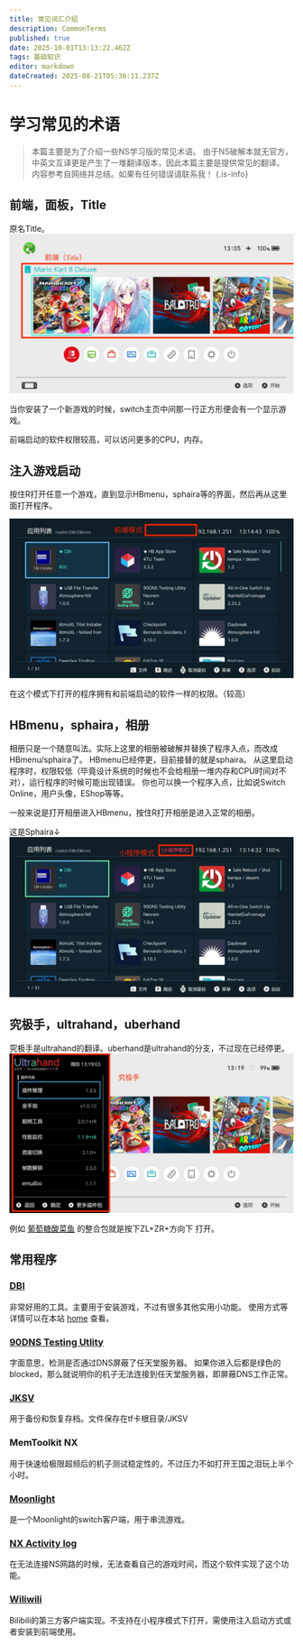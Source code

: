 ```yaml
---
title: 常见词汇介绍
description: CommonTerms
published: true
date: 2025-10-01T13:13:22.462Z
tags: 基础知识
editor: markdown
dateCreated: 2025-08-21T05:36:11.237Z
---
```


# 学习常见的术语
> 本篇主要是为了介绍一些NS学习版的常见术语。
由于NS破解本就无官方，中英文互译更是产生了一堆翻译版本，因此本篇主要是提供常见的翻译。
内容参考自网络并总结。如果有任何错误请联系我！
{.is-info}

## 前端，面板，Title
原名Title。
![解释前端.jpg](/base/commonterms/解释前端.jpg)

当你安装了一个新游戏的时候，switch主页中间那一行正方形便会有一个显示游戏。

前端启动的软件权限较高，可以访问更多的CPU，内存。

## 注入游戏启动
按住R打开任意一个游戏，直到显示HBmenu，sphaira等的界面，然后再从这里面打开程序。

![前端模式sphaira.jpg](/base/commonterms/前端模式sphaira.jpg)

在这个模式下打开的程序拥有和前端启动的软件一样的权限。（较高）


## HBmenu，sphaira，相册
相册只是一个随意叫法。实际上这里的相册被破解并替换了程序入点，而改成HBmenu/sphaira了。
HBmenu已经停更，目前接替的就是sphaira。
从这里启动程序时，权限较低（毕竟设计系统的时候也不会给相册一堆内存和CPU时间对不对），运行程序的时候可能出现错误。
你也可以换一个程序入点，比如说Switch Online，用户头像，EShop等等。

一般来说是打开相册进入HBmenu，按住R打开相册是进入正常的相册。

这是Sphaira↓
![小程序模式sphaira.jpg](/base/commonterms/小程序模式sphaira.jpg)

## 究极手，ultrahand，uberhand
究极手是ultrahand的翻译。uberhand是ultrahand的分支，不过现在已经停更。
![究极手.jpg](/base/commonterms/究极手.jpg)

例如 [葡萄糖酸菜鱼](https://space.bilibili.com/604067016) 的整合包就是按下ZL+ZR+方向下 打开。

## 常用程序
### [DBI](https://github.com/rashevskyv/dbi) 
非常好用的工具。主要用于安装游戏，不过有很多其他实用小功能。
使用方式等详情可以在本站 [home](/home) 查看。


### [90DNS Testing Utlity](https://github.com/meganukebmp/Switch_90DNS_tester)
字面意思，检测是否通过DNS屏蔽了任天堂服务器。
如果你进入后都是绿色的blocked，那么就说明你的机子无法连接到任天堂服务器，即屏蔽DNS工作正常。

### [JKSV](https://github.com/J-D-K/JKSV)
用于备份和恢复存档。文件保存在tf卡根目录/JKSV

### MemToolkit NX
用于快速给极限超频后的机子测试稳定性的，不过压力不如打开王国之泪玩上半个小时。

### [Moonlight](https://github.com/XITRIX/Moonlight-Switch)
是一个Moonlight的switch客户端，用于串流游戏。

### [NX Activity log](https://github.com/tallbl0nde/NX-Activity-Log)
在无法连接NS网路的时候，无法查看自己的游戏时间，而这个软件实现了这个功能。

### [Wiliwili](https://github.com/xfangfang/wiliwili)
Bilibili的第三方客户端实现。不支持在小程序模式下打开，需使用注入启动方式或者安装到前端使用。
